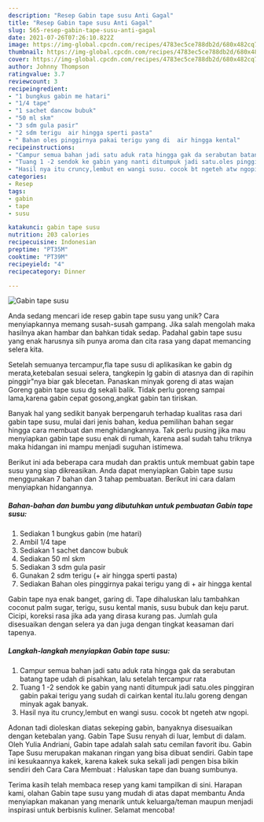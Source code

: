 ```yaml
---
description: "Resep Gabin tape susu Anti Gagal"
title: "Resep Gabin tape susu Anti Gagal"
slug: 565-resep-gabin-tape-susu-anti-gagal
date: 2021-07-26T07:26:10.822Z
image: https://img-global.cpcdn.com/recipes/4783ec5ce788db2d/680x482cq70/gabin-tape-susu-foto-resep-utama.jpg
thumbnail: https://img-global.cpcdn.com/recipes/4783ec5ce788db2d/680x482cq70/gabin-tape-susu-foto-resep-utama.jpg
cover: https://img-global.cpcdn.com/recipes/4783ec5ce788db2d/680x482cq70/gabin-tape-susu-foto-resep-utama.jpg
author: Johnny Thompson
ratingvalue: 3.7
reviewcount: 3
recipeingredient:
- "1 bungkus gabin me hatari"
- "1/4 tape"
- "1 sachet dancow bubuk"
- "50 ml skm"
- "3 sdm gula pasir"
- "2 sdm terigu  air hingga sperti pasta"
- " Bahan oles pinggirnya pakai terigu yang di  air hingga kental"
recipeinstructions:
- "Campur semua bahan jadi satu aduk rata hingga gak da serabutan batang tape udah di pisahkan, lalu setelah tercampur rata"
- "Tuang 1 -2 sendok ke gabin yang nanti ditumpuk jadi satu.oles pinggiran gabin pakai terigu yang sudah di cairkan kental itu.lalu goreng dengan minyak agak banyak."
- "Hasil nya itu cruncy,lembut en wangi susu. cocok bt ngeteh atw ngopi."
categories:
- Resep
tags:
- gabin
- tape
- susu

katakunci: gabin tape susu 
nutrition: 203 calories
recipecuisine: Indonesian
preptime: "PT35M"
cooktime: "PT39M"
recipeyield: "4"
recipecategory: Dinner

---
```



![Gabin tape susu](https://img-global.cpcdn.com/recipes/4783ec5ce788db2d/680x482cq70/gabin-tape-susu-foto-resep-utama.jpg)

Anda sedang mencari ide resep gabin tape susu yang unik? Cara menyiapkannya memang susah-susah gampang. Jika salah mengolah maka hasilnya akan hambar dan bahkan tidak sedap. Padahal gabin tape susu yang enak harusnya sih punya aroma dan cita rasa yang dapat memancing selera kita.

Setelah semuanya tercampur,fla tape susu di aplikasikan ke gabin dg merata,ketebalan sesuai selera, tangkepin lg gabin di atasnya dan di rapihin pinggir&#34;nya biar gak blecetan. Panaskan minyak goreng di atas wajan Goreng gabin tape susu dg sekali balik. Tidak perlu goreng sampai lama,karena gabin cepat gosong,angkat gabin tan tiriskan.

Banyak hal yang sedikit banyak berpengaruh terhadap kualitas rasa dari gabin tape susu, mulai dari jenis bahan, kedua pemilihan bahan segar hingga cara membuat dan menghidangkannya. Tak perlu pusing jika mau menyiapkan gabin tape susu enak di rumah, karena asal sudah tahu triknya maka hidangan ini mampu menjadi suguhan istimewa.


Berikut ini ada beberapa cara mudah dan praktis untuk membuat gabin tape susu yang siap dikreasikan. Anda dapat menyiapkan Gabin tape susu menggunakan 7 bahan dan 3 tahap pembuatan. Berikut ini cara dalam menyiapkan hidangannya.

<!--inarticleads1-->

##### Bahan-bahan dan bumbu yang dibutuhkan untuk pembuatan Gabin tape susu:

1. Sediakan 1 bungkus gabin (me hatari)
1. Ambil 1/4 tape
1. Sediakan 1 sachet dancow bubuk
1. Sediakan 50 ml skm
1. Sediakan 3 sdm gula pasir
1. Gunakan 2 sdm terigu (+ air hingga sperti pasta)
1. Sediakan  Bahan oles pinggirnya pakai terigu yang di + air hingga kental


Gabin tape nya enak banget, garing di. Tape dihaluskan lalu tambahkan coconut palm sugar, terigu, susu kental manis, susu bubuk dan keju parut. Cicipi, koreksi rasa jika ada yang dirasa kurang pas. Jumlah gula disesuaikan dengan selera ya dan juga dengan tingkat keasaman dari tapenya. 

<!--inarticleads2-->

##### Langkah-langkah menyiapkan Gabin tape susu:

1. Campur semua bahan jadi satu aduk rata hingga gak da serabutan batang tape udah di pisahkan, lalu setelah tercampur rata
1. Tuang 1 -2 sendok ke gabin yang nanti ditumpuk jadi satu.oles pinggiran gabin pakai terigu yang sudah di cairkan kental itu.lalu goreng dengan minyak agak banyak.
1. Hasil nya itu cruncy,lembut en wangi susu. cocok bt ngeteh atw ngopi.


Adonan tadi dioleskan diatas sekeping gabin, banyaknya disesuaikan dengan ketebalan yang. Gabin Tape Susu renyah di luar, lembut di dalam. Oleh Yulia Andriani, Gabin tape adalah salah satu cemilan favorit ibu. Gabin Tape Susu merupakan makanan ringan yang bisa dibuat sendiri. Gabin tape ini kesukaannya kakek, karena kakek suka sekali jadi pengen bisa bikin sendiri deh Cara Cara Membuat : Haluskan tape dan buang sumbunya. 

Terima kasih telah membaca resep yang kami tampilkan di sini. Harapan kami, olahan Gabin tape susu yang mudah di atas dapat membantu Anda menyiapkan makanan yang menarik untuk keluarga/teman maupun menjadi inspirasi untuk berbisnis kuliner. Selamat mencoba!
